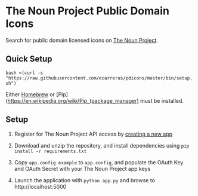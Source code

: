 The Noun Project Public Domain Icons
====================================

Search for public domain licensed icons on [The Noun Project](https://thenounproject.com/).


Quick Setup
-----------

`bash <(curl -s "https://raw.githubusercontent.com/ecarreras/pdicons/master/bin/setup.sh")`

Either [Homebrew](http://brew.sh) or [Pip](https://en.wikipedia.org/wiki/Pip_(package_manager) must be installed.


Setup
-----

1. Register for The Noun Project API access by [creating a new app](http://thenounproject.com/developers/apps/)

2. Download and unzip the repository, and install dependencies using `pip install -r requirements.txt`

3. Copy `app.config.example` to `app.config`, and populate the OAuth Key and OAuth Secret with your The Noun Project app keys

4. Launch the application with `python app.py` and browse to http://localhost:5000
